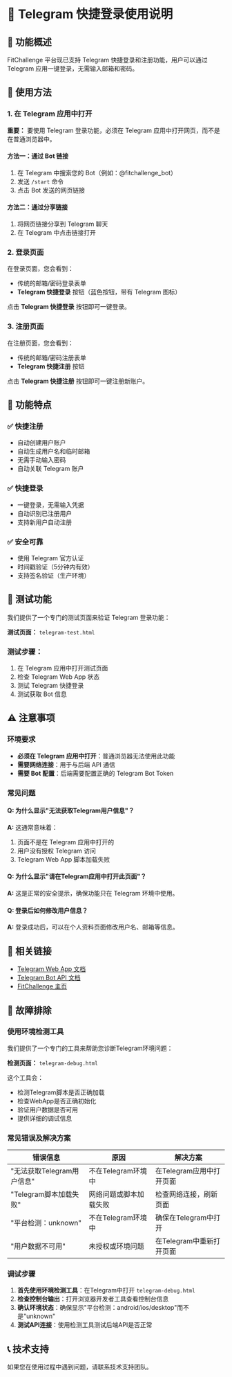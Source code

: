 # 📱 Telegram 快捷登录使用说明

## 🚀 功能概述

FitChallenge 平台现已支持 Telegram 快捷登录和注册功能，用户可以通过 Telegram 应用一键登录，无需输入邮箱和密码。

## 🔧 使用方法

### 1. 在 Telegram 应用中打开

**重要：** 要使用 Telegram 登录功能，必须在 Telegram 应用中打开网页，而不是在普通浏览器中。

#### 方法一：通过 Bot 链接
1. 在 Telegram 中搜索您的 Bot（例如：@fitchallenge_bot）
2. 发送 `/start` 命令
3. 点击 Bot 发送的网页链接

#### 方法二：通过分享链接
1. 将网页链接分享到 Telegram 聊天
2. 在 Telegram 中点击链接打开

### 2. 登录页面

在登录页面，您会看到：
- 传统的邮箱/密码登录表单
- **Telegram 快捷登录** 按钮（蓝色按钮，带有 Telegram 图标）

点击 **Telegram 快捷登录** 按钮即可一键登录。

### 3. 注册页面

在注册页面，您会看到：
- 传统的邮箱/密码注册表单
- **Telegram 快捷注册** 按钮

点击 **Telegram 快捷注册** 按钮即可一键注册新账户。

## 🎯 功能特点

### ✅ 快捷注册
- 自动创建用户账户
- 自动生成用户名和临时邮箱
- 无需手动输入密码
- 自动关联 Telegram 账户

### ✅ 快捷登录
- 一键登录，无需输入凭据
- 自动识别已注册用户
- 支持新用户自动注册

### ✅ 安全可靠
- 使用 Telegram 官方认证
- 时间戳验证（5分钟内有效）
- 支持签名验证（生产环境）

## 🧪 测试功能

我们提供了一个专门的测试页面来验证 Telegram 登录功能：

**测试页面：** `telegram-test.html`

### 测试步骤：
1. 在 Telegram 应用中打开测试页面
2. 检查 Telegram Web App 状态
3. 测试 Telegram 快捷登录
4. 测试获取 Bot 信息

## ⚠️ 注意事项

### 环境要求
- **必须在 Telegram 应用中打开**：普通浏览器无法使用此功能
- **需要网络连接**：用于与后端 API 通信
- **需要 Bot 配置**：后端需要配置正确的 Telegram Bot Token

### 常见问题

#### Q: 为什么显示"无法获取Telegram用户信息"？
**A:** 这通常意味着：
1. 页面不是在 Telegram 应用中打开的
2. 用户没有授权 Telegram 访问
3. Telegram Web App 脚本加载失败

#### Q: 为什么显示"请在Telegram应用中打开此页面"？
**A:** 这是正常的安全提示，确保功能只在 Telegram 环境中使用。

#### Q: 登录后如何修改用户信息？
**A:** 登录成功后，可以在个人资料页面修改用户名、邮箱等信息。

## 🔗 相关链接

- [Telegram Web App 文档](https://core.telegram.org/bots/webapps)
- [Telegram Bot API 文档](https://core.telegram.org/bots/api)
- [FitChallenge 主页](../index.html)

## 🔧 故障排除

### 使用环境检测工具
我们提供了一个专门的工具来帮助您诊断Telegram环境问题：

**检测页面：** `telegram-debug.html`

这个工具会：
- 检测Telegram脚本是否正确加载
- 检查WebApp是否正确初始化
- 验证用户数据是否可用
- 提供详细的调试信息

### 常见错误及解决方案

| 错误信息 | 原因 | 解决方案 |
|---------|------|----------|
| "无法获取Telegram用户信息" | 不在Telegram环境中 | 在Telegram应用中打开页面 |
| "Telegram脚本加载失败" | 网络问题或脚本加载失败 | 检查网络连接，刷新页面 |
| "平台检测：unknown" | 不在Telegram环境中 | 确保在Telegram中打开 |
| "用户数据不可用" | 未授权或环境问题 | 在Telegram中重新打开页面 |

### 调试步骤
1. **首先使用环境检测工具**：在Telegram中打开 `telegram-debug.html`
2. **检查控制台输出**：打开浏览器开发者工具查看控制台信息
3. **确认环境状态**：确保显示"平台检测：android/ios/desktop"而不是"unknown"
4. **测试API连接**：使用检测工具测试后端API是否正常

## 📞 技术支持

如果您在使用过程中遇到问题，请联系技术支持团队。
